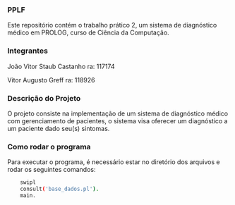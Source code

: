 ### PPLF
Este repositório contém o trabalho prático 2, um sistema de diagnóstico médico em PROLOG, curso de Ciência da Computação.

### Integrantes
João Vitor Staub Castanho ra: 117174

Vitor Augusto Greff ra: 118926

### Descrição do Projeto
O projeto consiste na implementação de um sistema de diagnóstico médico com gerenciamento de pacientes, o sistema visa oferecer um diagnóstico a um paciente dado seu(s) sintomas.

### Como rodar o programa
Para executar o programa, é necessário estar no diretório dos arquivos e rodar os seguintes comandos:
```bash
    swipl
    consult('base_dados.pl').
    main.
```